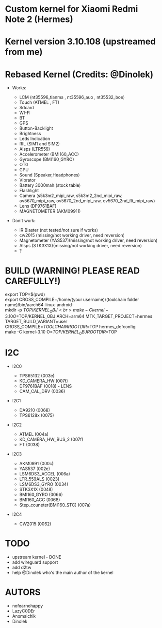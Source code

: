# Custom kernel for Xiaomi Redmi Note 2 (Hermes)
# Kernel version 3.10.108 (upstreamed from me)
# Rebased Kernel (Credits: @Dinolek)

* Works:
	* LCM (nt35596_tianma , nt35596_auo , nt35532_boe)
	* Touch (ATMEL , FT)
	* Sdcard
	* WI-FI
	* BT
	* GPS
	* Button-Backlight
	* Brightness
	* Leds Indication
	* RIL (SIM1 and SIM2)
	* Alsps (LTR559)
	* Accelerometer (BMI160_ACC)
	* Gyroscope (BMI160_GYRO)
	* OTG
	* GPU
	* Sound (Speaker,Headphones)
	* Vibrator
	* Battery 3000mah (stock table)
	* Flashlight
	* Camera (s5k3m2_mipi_raw, s5k3m2_2nd_mipi_raw, ov5670_mipi_raw, ov5670_2nd_mipi_raw, ov5670_2nd_flt_mipi_raw)
	* Lens (DF9761BAF)
    * MAGNETOMETER (AKM09911)

* Don't work:
  * IR Blaster (not tested/not sure if works)
  * cw2015 (missing/not working driver, need reversion)
  * Magnetometer (YAS537)(missing/not working driver, need reversion)
  * Alsps (STK3X1X)(missing/not working driver, need reversion)
  * ?
  
# BUILD (WARNING! PLEASE READ CAREFULLY!)
export TOP=$(pwd) <br>
export CROSS_COMPILE=/home/(your username)/(toolchain folder name)/bin/aarch64-linux-android- <br>
mkdir -p $TOP/KERNEL_OBJ <br>
make -C kernel-3.10 O=$TOP/KERNEL_OBJ ARCH=arm64 MTK_TARGET_PROJECT=hermes TARGET_BUILD_VARIANT=user CROSS_COMPILE=$TOOLCHAIN ROOTDIR=$TOP hermes_defconfig <br>
make -C kernel-3.10 O=$TOP/KERNEL_OBJ ROOTDIR=$TOP <br>

# I2C

* I2C0
	* TPS65132              (003e)
	* KD_CAMERA_HW          (007f)
	* DF9761BAF             (0018) - LENS
	* CAM_CAL_DRV           (0036)

* I2C1
	* DA9210                (0068)
	* TPS6128x              (0075)

* I2C2
	* ATMEL                 (004a)
	* KD_CAMERA_HW_BUS_2    (007f)
	* FT			(0038)

* I2C3
	* AKM0991               (000c)
	* YAS537                (002e)
	* LSM6DS3_ACCEL         (006a)
	* LTR_559ALS		(0023)
	* LSM6DS3_GYRO		(0034)
	* STK3X1X               (0048)
	* BMI160_GYRO		(0066)
	* BMI160_ACC		(0068)
	* Step_couneter(BMI160_STC)		(007a)

* I2C4
	* CW2015 		(0062)

# TODO
* upstream kernel - DONE
* add wireguard support
* add d2tw
* help @Dinolek who's the main author of the kernel

# AUTORS
* nofearnohappy
* LazyC0DEr
* Anomalchik
* Dinolek
